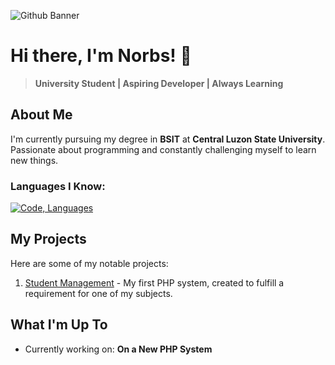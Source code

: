 ![Github Banner](https://github.com/user-attachments/assets/2ab9f023-43b1-4d27-b8c8-9a1a5e55a98d)
# Hi there, I'm Norbs! 👋
> **University Student | Aspiring Developer | Always Learning**
> 
## About Me
I'm currently pursuing my degree in **BSIT** at **Central Luzon State University**. Passionate about programming and constantly challenging myself to learn new things.

### Languages I Know:
[![Code, Languages](https://skillicons.dev/icons?i=html,css,php,java,c)](https://skillicons.dev)

## My Projects
Here are some of my notable projects:
1. [Student Management](https://github.com/Norezy/StudentManagement) - My first PHP system, created to fulfill a requirement for one of my subjects.

## What I'm Up To
- Currently working on: **On a New PHP System**
<!-- - 🌱 Currently learning: [What you're learning]
- 👯 Looking to collaborate on: [Types of projects]
- 💬 Ask me about: [Topics you can discuss]
- 📫 How to reach me: [Your Email or Social Media] -->





